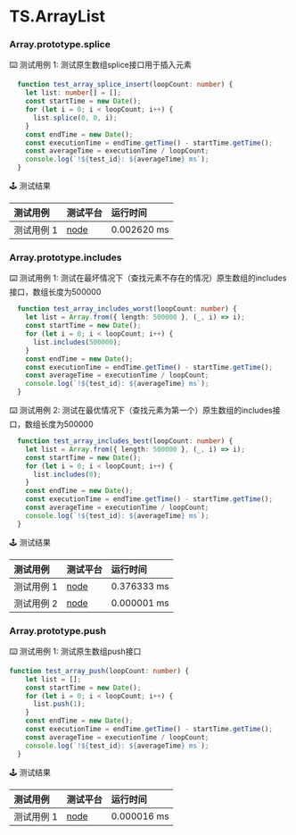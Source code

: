 # TS.ArrayList
### Array.prototype.splice

:keyboard: 测试用例 1: 测试原生数组splice接口用于插入元素 

```typescript
  function test_array_splice_insert(loopCount: number) {
    let list: number[] = [];
    const startTime = new Date();
    for (let i = 0; i < loopCount; i++) {
      list.splice(0, 0, i);
    }
    const endTime = new Date();
    const executionTime = endTime.getTime() - startTime.getTime();
    const averageTime = executionTime / loopCount;
    console.log(`!${test_id}: ${averageTime} ms`);
  }
```
:joystick: 测试结果

| 测试用例   | 测试平台   | 运行时间        |
|:-------|:-------|:------------|
| 测试用例 1 | [node] | 0.002620 ms |

### Array.prototype.includes

:keyboard: 测试用例 1: 测试在最坏情况下（查找元素不存在的情况）原生数组的includes接口，数组长度为500000 

```typescript
  function test_array_includes_worst(loopCount: number) {
    let list = Array.from({ length: 500000 }, (_, i) => i);
    const startTime = new Date();
    for (let i = 0; i < loopCount; i++) {
      list.includes(500000);
    }
    const endTime = new Date();
    const executionTime = endTime.getTime() - startTime.getTime();
    const averageTime = executionTime / loopCount;
    console.log(`!${test_id}: ${averageTime} ms`);
  }
```
:keyboard: 测试用例 2: 测试在最优情况下（查找元素为第一个）原生数组的includes接口，数组长度为500000 

```typescript
  function test_array_includes_best(loopCount: number) {
    let list = Array.from({ length: 500000 }, (_, i) => i);
    const startTime = new Date();
    for (let i = 0; i < loopCount; i++) {
      list.includes(0);
    }
    const endTime = new Date();
    const executionTime = endTime.getTime() - startTime.getTime();
    const averageTime = executionTime / loopCount;
    console.log(`!${test_id}: ${averageTime} ms`);
  }
```
:joystick: 测试结果

| 测试用例   | 测试平台   | 运行时间        |
|:-------|:-------|:------------|
| 测试用例 1 | [node] | 0.376333 ms |
| 测试用例 2 | [node] | 0.000001 ms |

### Array.prototype.push

:keyboard: 测试用例 1: 测试原生数组push接口 

```typescript
function test_array_push(loopCount: number) {
    let list = [];
    const startTime = new Date();
    for (let i = 0; i < loopCount; i++) {
      list.push(1);
    }
    const endTime = new Date();
    const executionTime = endTime.getTime() - startTime.getTime();
    const averageTime = executionTime / loopCount;
    console.log(`!${test_id}: ${averageTime} ms`);
  }
```
:joystick: 测试结果

| 测试用例   | 测试平台   | 运行时间        |
|:-------|:-------|:------------|
| 测试用例 1 | [node] | 0.000016 ms |

[Huawei Phone]: ../../device/#huawei-phone
[Huawei Watch]: ../../device/#huawei-watch
[node]: ../../device/#typescript